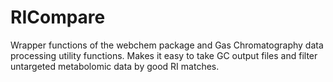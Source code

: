 # RICompare
Wrapper functions of the webchem package and Gas Chromatography data processing utility functions. Makes it easy to take GC output files and filter untargeted metabolomic data by good RI matches. 
